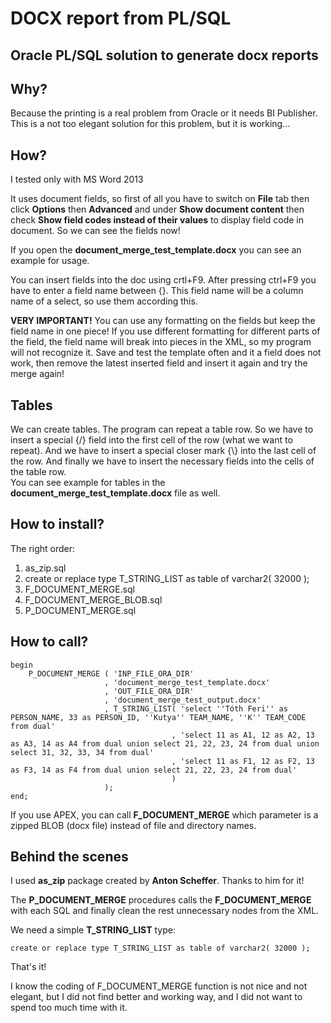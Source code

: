 
# DOCX report from PL/SQL

## Oracle PL/SQL solution to generate docx reports

## Why?

Because the printing is a real problem from Oracle or it needs BI Publisher.
This is a not too elegant solution for this problem, but it is working...

## How?

I tested only with MS Word 2013

It uses document fields, so first of all you have to switch on 
**File** tab then click **Options** then **Advanced** and under **Show document content** then check **Show field codes instead of their values** to display field code in document.
So we can see the fields now!

If you open the **document_merge_test_template.docx** you can see an example for usage.

You can insert fields into the doc using crtl+F9. After pressing ctrl+F9 you have to enter a field name between \{\}. This field name will be a column name of a select, so use them according this.

**VERY IMPORTANT!** You can use any formatting on the fields but keep the field name in one piece! If you use different formatting for different parts of the field, the field name will break into pieces in the XML, so my program will not recognize it.
Save and test the template often and it a field does not work, then remove the latest inserted field and insert it again and try the merge again!

## Tables
We can create tables. The program can repeat a table row. So we have to insert a special {/} field into the first cell of the row (what we want to repeat). And we have to insert a special closer mark \{\\} into the last cell of the row.
And finally we have to insert the necessary fields into the cells of the table row.   
You can see example for tables in the **document_merge_test_template.docx** file as well.

## How to install?
The right order:
1. as_zip.sql
2. create or replace type T_STRING_LIST as table of varchar2( 32000 );
3. F_DOCUMENT_MERGE.sql
4. F_DOCUMENT_MERGE_BLOB.sql
5. P_DOCUMENT_MERGE.sql


## How to call?


    begin
        P_DOCUMENT_MERGE ( 'INP_FILE_ORA_DIR'    
                         , 'document_merge_test_template.docx'
                         , 'OUT_FILE_ORA_DIR'
                         , 'document_merge_test_output.docx'
                         , T_STRING_LIST( 'select ''Tóth Feri'' as PERSON_NAME, 33 as PERSON_ID, ''Kutya'' TEAM_NAME, ''K'' TEAM_CODE from dual' 
                                        , 'select 11 as A1, 12 as A2, 13 as A3, 14 as A4 from dual union select 21, 22, 23, 24 from dual union  select 31, 32, 33, 34 from dual'
                                        , 'select 11 as F1, 12 as F2, 13 as F3, 14 as F4 from dual union select 21, 22, 23, 24 from dual' 
                                        ) 
                         );
    end;
    

If you use APEX, you can call **F_DOCUMENT_MERGE** which parameter is a zipped BLOB (docx file) instead of file and directory names.



## Behind the scenes

I used **as_zip** package created by **Anton Scheffer**. Thanks to him for it!

The **P_DOCUMENT_MERGE** procedures calls the **F_DOCUMENT_MERGE** with each SQL and finally clean the rest unnecessary nodes from the XML.

We need a simple **T_STRING_LIST** type:

    create or replace type T_STRING_LIST as table of varchar2( 32000 );

That's it!

I know the coding of F_DOCUMENT_MERGE function is not nice and not elegant, but I did not find better and working way, and I did not want to spend too much time with it.


